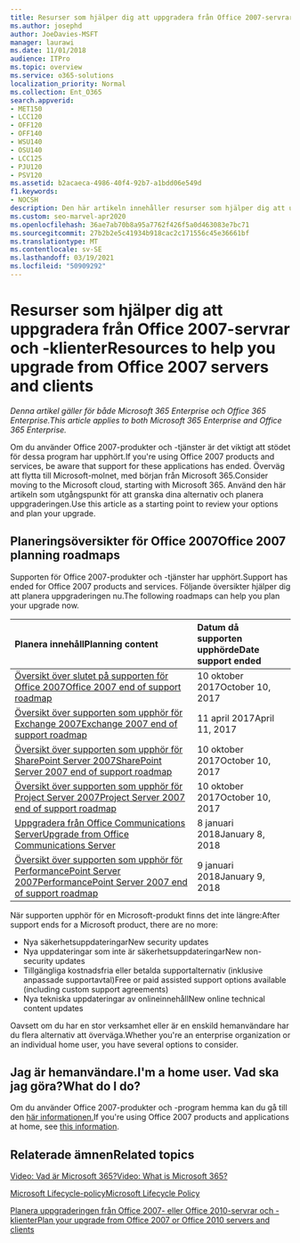 ```yaml
---
title: Resurser som hjälper dig att uppgradera från Office 2007-servrar och -klienter
ms.author: josephd
author: JoeDavies-MSFT
manager: laurawi
ms.date: 11/01/2018
audience: ITPro
ms.topic: overview
ms.service: o365-solutions
localization_priority: Normal
ms.collection: Ent_O365
search.appverid:
- MET150
- LCC120
- OFF120
- OFF140
- WSU140
- OSU140
- LCC125
- PJU120
- PSV120
ms.assetid: b2acaeca-4986-40f4-92b7-a1bdd06e549d
f1.keywords:
- NOCSH
description: Den här artikeln innehåller resurser som hjälper dig att uppgradera från Office 2007-servrar och -klienter allt eftersom supporten för Office 2007 har upphört.
ms.custom: seo-marvel-apr2020
ms.openlocfilehash: 36ae7ab70b8a95a7762f426f5a0d463083e7bc71
ms.sourcegitcommit: 27b2b2e5c41934b918cac2c171556c45e36661bf
ms.translationtype: MT
ms.contentlocale: sv-SE
ms.lasthandoff: 03/19/2021
ms.locfileid: "50909292"
---
```

# <a name="resources-to-help-you-upgrade-from-office-2007-servers-and-clients"></a><span data-ttu-id="c5193-103">Resurser som hjälper dig att uppgradera från Office 2007-servrar och -klienter</span><span class="sxs-lookup"><span data-stu-id="c5193-103">Resources to help you upgrade from Office 2007 servers and clients</span></span>

<span data-ttu-id="c5193-104">*Denna artikel gäller för både Microsoft 365 Enterprise och Office 365 Enterprise.*</span><span class="sxs-lookup"><span data-stu-id="c5193-104">*This article applies to both Microsoft 365 Enterprise and Office 365 Enterprise.*</span></span>

<span data-ttu-id="c5193-105">Om du använder Office 2007-produkter och -tjänster är det viktigt att stödet för dessa program har upphört.</span><span class="sxs-lookup"><span data-stu-id="c5193-105">If you're using Office 2007 products and services, be aware that support for these applications has ended.</span></span> <span data-ttu-id="c5193-106">Överväg att flytta till Microsoft-molnet, med början från Microsoft 365.</span><span class="sxs-lookup"><span data-stu-id="c5193-106">Consider moving to the Microsoft cloud, starting with Microsoft 365.</span></span> <span data-ttu-id="c5193-107">Använd den här artikeln som utgångspunkt för att granska dina alternativ och planera uppgraderingen.</span><span class="sxs-lookup"><span data-stu-id="c5193-107">Use this article as a starting point to review your options and plan your upgrade.</span></span>
      
## <a name="office-2007-planning-roadmaps"></a><span data-ttu-id="c5193-108">Planeringsöversikter för Office 2007</span><span class="sxs-lookup"><span data-stu-id="c5193-108">Office 2007 planning roadmaps</span></span>
  
<span data-ttu-id="c5193-109">Supporten för Office 2007-produkter och -tjänster har upphört.</span><span class="sxs-lookup"><span data-stu-id="c5193-109">Support has ended for Office 2007 products and services.</span></span> <span data-ttu-id="c5193-110">Följande översikter hjälper dig att planera uppgraderingen nu.</span><span class="sxs-lookup"><span data-stu-id="c5193-110">The following roadmaps can help you plan your upgrade now.</span></span>

|<span data-ttu-id="c5193-111">**Planera innehåll**</span><span class="sxs-lookup"><span data-stu-id="c5193-111">**Planning content**</span></span>|<span data-ttu-id="c5193-112">**Datum då supporten upphörde**</span><span class="sxs-lookup"><span data-stu-id="c5193-112">**Date support ended**</span></span>|
|:-----|:-----|
|[<span data-ttu-id="c5193-113">Översikt över slutet på supporten för Office 2007</span><span class="sxs-lookup"><span data-stu-id="c5193-113">Office 2007 end of support roadmap</span></span>](/DeployOffice/office-2007-end-support-roadmap) <br/> |<span data-ttu-id="c5193-114">10 oktober 2017</span><span class="sxs-lookup"><span data-stu-id="c5193-114">October 10, 2017</span></span>  <br/> |
|[<span data-ttu-id="c5193-115">Översikt över supporten som upphör för Exchange 2007</span><span class="sxs-lookup"><span data-stu-id="c5193-115">Exchange 2007 end of support roadmap</span></span>](exchange-2007-end-of-support.md) <br/> |<span data-ttu-id="c5193-116">11 april 2017</span><span class="sxs-lookup"><span data-stu-id="c5193-116">April 11, 2017</span></span>  <br/> |
|[<span data-ttu-id="c5193-117">Översikt över supporten som upphör för SharePoint Server 2007</span><span class="sxs-lookup"><span data-stu-id="c5193-117">SharePoint Server 2007 end of support roadmap</span></span>](sharepoint-2007-end-of-support.md) <br/> |<span data-ttu-id="c5193-118">10 oktober 2017</span><span class="sxs-lookup"><span data-stu-id="c5193-118">October 10, 2017</span></span>  <br/> |
|[<span data-ttu-id="c5193-119">Översikt över supporten som upphör för Project Server 2007</span><span class="sxs-lookup"><span data-stu-id="c5193-119">Project Server 2007 end of support roadmap</span></span>](project-server-2007-end-of-support.md) <br/> |<span data-ttu-id="c5193-120">10 oktober 2017</span><span class="sxs-lookup"><span data-stu-id="c5193-120">October 10, 2017</span></span>  <br/> |
|[<span data-ttu-id="c5193-121">Uppgradera från Office Communications Server</span><span class="sxs-lookup"><span data-stu-id="c5193-121">Upgrade from Office Communications Server</span></span>](/SkypeForBusiness/plan-your-deployment/upgrade) <br/> |<span data-ttu-id="c5193-122">8 januari 2018</span><span class="sxs-lookup"><span data-stu-id="c5193-122">January 8, 2018</span></span>  <br/> |
|[<span data-ttu-id="c5193-123">Översikt över supporten som upphör för PerformancePoint Server 2007</span><span class="sxs-lookup"><span data-stu-id="c5193-123">PerformancePoint Server 2007 end of support roadmap</span></span>](pps-2007-end-of-support.md) <br/> |<span data-ttu-id="c5193-124">9 januari 2018</span><span class="sxs-lookup"><span data-stu-id="c5193-124">January 9, 2018</span></span>  <br/> |
   
<span data-ttu-id="c5193-125">När supporten upphör för en Microsoft-produkt finns det inte längre:</span><span class="sxs-lookup"><span data-stu-id="c5193-125">After support ends for a Microsoft product, there are no more:</span></span>
- <span data-ttu-id="c5193-126">Nya säkerhetsuppdateringar</span><span class="sxs-lookup"><span data-stu-id="c5193-126">New security updates</span></span>
- <span data-ttu-id="c5193-127">Nya uppdateringar som inte är säkerhetsuppdateringar</span><span class="sxs-lookup"><span data-stu-id="c5193-127">New non-security updates</span></span>
- <span data-ttu-id="c5193-128">Tillgängliga kostnadsfria eller betalda supportalternativ (inklusive anpassade supportavtal)</span><span class="sxs-lookup"><span data-stu-id="c5193-128">Free or paid assisted support options available (including custom support agreements)</span></span>
- <span data-ttu-id="c5193-129">Nya tekniska uppdateringar av onlineinnehåll</span><span class="sxs-lookup"><span data-stu-id="c5193-129">New online technical content updates</span></span>

<span data-ttu-id="c5193-130">Oavsett om du har en stor verksamhet eller är en enskild hemanvändare har du flera alternativ att överväga.</span><span class="sxs-lookup"><span data-stu-id="c5193-130">Whether you're an enterprise organization or an individual home user, you have several options to consider.</span></span>

## <a name="im-a-home-user-what-do-i-do"></a><span data-ttu-id="c5193-131">Jag är hemanvändare.</span><span class="sxs-lookup"><span data-stu-id="c5193-131">I'm a home user.</span></span> <span data-ttu-id="c5193-132">Vad ska jag göra?</span><span class="sxs-lookup"><span data-stu-id="c5193-132">What do I do?</span></span>

<span data-ttu-id="c5193-133">Om du använder Office 2007-produkter och -program hemma kan du gå till den [här informationen.](plan-upgrade-previous-versions-office.md#im-a-home-user-what-do-i-do)</span><span class="sxs-lookup"><span data-stu-id="c5193-133">If you're using Office 2007 products and applications at home, see [this information](plan-upgrade-previous-versions-office.md#im-a-home-user-what-do-i-do).</span></span>
     
## <a name="related-topics"></a><span data-ttu-id="c5193-134">Relaterade ämnen</span><span class="sxs-lookup"><span data-stu-id="c5193-134">Related topics</span></span>

[<span data-ttu-id="c5193-135">Video: Vad är Microsoft 365?</span><span class="sxs-lookup"><span data-stu-id="c5193-135">Video: What is Microsoft 365?</span></span>](https://support.office.com/article/847caf12-2589-452c-8aca-1c009797678b.aspx)
  
[<span data-ttu-id="c5193-136">Microsoft Lifecycle-policy</span><span class="sxs-lookup"><span data-stu-id="c5193-136">Microsoft Lifecycle Policy</span></span>](/lifecycle/)

[<span data-ttu-id="c5193-137">Planera uppgraderingen från Office 2007- eller Office 2010-servrar och -klienter</span><span class="sxs-lookup"><span data-stu-id="c5193-137">Plan your upgrade from Office 2007 or Office 2010 servers and clients</span></span>](plan-upgrade-previous-versions-office.md)
